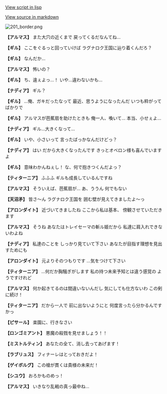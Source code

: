 [View script in lisp](../scripts/100401061.txt)

[View source in markdown](100401061.md)

![201_border.png](../images/backgrounds/201_border.png)

**【アルマス】**
また大穴の近くまで
戻ってくるだなんてね…

**【ギル】**
ここをぐるっと回っていけば
ラグナロク王国に辿り着くんだろ？

**【ギル】**
なんだか…

**【アルマス】**
怖いの？

**【ギル】**
ち、違ぇよっ…！
いや…違わないかも…

**【ナディア】**
ギル？

**【ギル】**
…俺、ガキだったなって
最近、思うようになったんだ
いつも粋がってばかりで

**【ギル】**
アルマスが芭蕉扇を助けたときも
俺一人、喚いて…
本当、小せぇよ…

**【ナディア】**
ギル…大きくなって…

**【ギル】**
いや、小さいって
言ったばっかなんだけどっ？

**【ナディア】**
はい
だから大きくなったんです
きっとオベロン様も喜んでいますよ

**【ギル】**
意味わかんねぇし！
な、何で抱きつくんだよっ？

**【ティターニア】**
ふふふ
ギルも成長しているんですね

**【アルマス】**
そういえば、芭蕉扇が…
あ、ううん
何でもない

**【天沼矛】**
皆さ～ん
ラグナロク王国を
囲む壁が見えてきましたよ～っ

**【アロンダイト】**
近づいてきましたね
ここから私は基本、
傍観させていただきます

**【アルマス】**
そうね
あなたはトレイセーマの斬ル姫だから
私達に肩入れできないわよね

**【ナディア】**
私達のことを
しっかり見ていて下さい
あなたが目指す理想を見出すためにも

**【アロンダイト】**
元よりそのつもりです
…気をつけて下さい

**【ティターニア】**
…何だか胸騒ぎがします
私の持つ未来予知とは違う感覚の
ようですけれど

**【アルマス】**
何か起きてるのは間違いないんだし
気にしても仕方ないわ
この剣に続け！

**【ティターニア】**
だから一人で
前に出ないようにと
何度言ったら分かるんですかっ

**【ピサール】**
楽園に、行きなさい

**【ロンゴミアント】**
悪魔の殺戮を見せましょう！！

**【ミストルティン】**
あなたの全て、消し去ってあげます！

**【ラブリュス】**
フィナーレはとっておきだよ！

**【ゲイボルグ】**
この槍が貫くは貴様の未来だ！

**【シユウ】**
おろかものめっ！

**【アルマス】**
いきなり乱戦の真っ最中ね…
